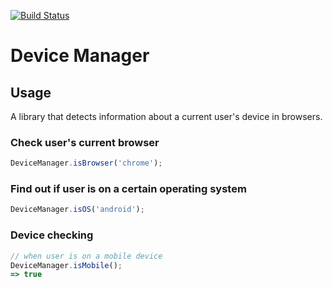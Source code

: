 [![Build Status](https://travis-ci.org/mkay581/device-manager.svg?branch=master)](https://travis-ci.org/mkay581/device-manager)

# Device Manager

## Usage

A library that detects information about a current user's device in browsers.

### Check user's current browser

```javascript
DeviceManager.isBrowser('chrome');

```

### Find out if user is on a certain operating system

```javascript
DeviceManager.isOS('android');

```

### Device checking

```javascript
// when user is on a mobile device
DeviceManager.isMobile();
=> true

```
